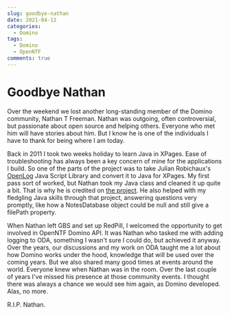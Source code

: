```yaml
---
slug: goodbye-nathan
date: 2021-04-12
categories:
  - Domino
tags: 
  - Domino
  - OpenNTF
comments: true
---
```

# Goodbye Nathan

Over the weekend we lost another long-standing member of the Domino community, Nathan T Freeman. Nathan was outgoing, often controversial, but passionate about open source and helping others. Everyone who met him will have stories about him. But I know he is one of the individuals I have to thank for being where I am today.

<!-- more -->

Back in 2011 I took two weeks holiday to learn Java in XPages. Ease of troubleshooting has always been a key concern of mine for the applications I build. So one of the parts of the project was to take Julian Robichaux's [OpenLog](https://www.openntf.org/main.nsf/project.xsp?r=project/OpenLog) Java Script Library and convert it to Java for XPages. My first pass sort of worked, but Nathan took my Java class and cleaned it up quite a bit. That is why he is credited on [the project](https://xhelp.openntf.org/main.nsf/project.xsp?r=project/XPages%20Help%20Application/summary). He also helped with my fledgling Java skills through that project, answering questions very promptly, like how a NotesDatabase object could be null and still give a filePath property.

When Nathan left GBS and set up RedPill, I welcomed the opportunity to get involved in OpenNTF Domino API. It was Nathan who tasked me with adding logging to ODA, something I wasn't sure I could do, but achieved it anyway. Over the years, our discussions and my work on ODA taught me a lot about how Domino works under the hood, knowledge that will be used over the coming years. But we also shared many good times at events around the world. Everyone knew when Nathan was in the room. Over the last couple of years I've missed his presence at those community events. I thought there was always a chance we would see him again, as Domino developed. Alas, no more.

R.I.P. Nathan.